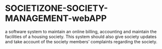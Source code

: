 # SOCIETIZONE-SOCIETY-MANAGEMENT-webAPP
 a software system to  maintain an online billing, accounting and maintain the facilities of a housing society. This system should also give society updates and take account of the society members’ complaints regarding the society.

